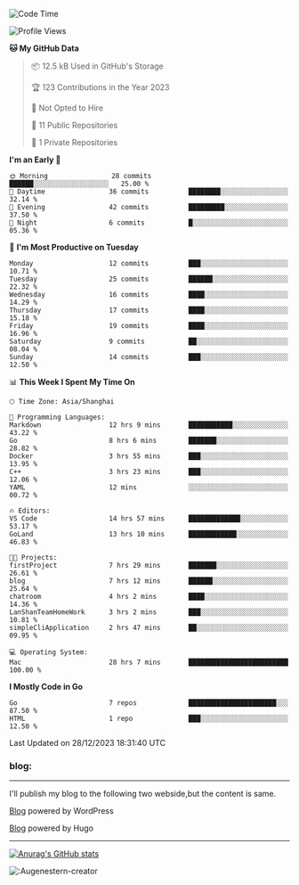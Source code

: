<!--START_SECTION:waka-->
![Code Time](http://img.shields.io/badge/Code%20Time-83%20hrs%2021%20mins-blue)

![Profile Views](http://img.shields.io/badge/Profile%20Views-11-blue)

**🐱 My GitHub Data** 

> 📦 12.5 kB Used in GitHub's Storage 
 > 
> 🏆 123 Contributions in the Year 2023
 > 
> 🚫 Not Opted to Hire
 > 
> 📜 11 Public Repositories 
 > 
> 🔑 1 Private Repositories 
 > 
**I'm an Early 🐤** 

```text
🌞 Morning                28 commits          ██████░░░░░░░░░░░░░░░░░░░   25.00 % 
🌆 Daytime                36 commits          ████████░░░░░░░░░░░░░░░░░   32.14 % 
🌃 Evening                42 commits          █████████░░░░░░░░░░░░░░░░   37.50 % 
🌙 Night                  6 commits           █░░░░░░░░░░░░░░░░░░░░░░░░   05.36 % 
```
📅 **I'm Most Productive on Tuesday** 

```text
Monday                   12 commits          ███░░░░░░░░░░░░░░░░░░░░░░   10.71 % 
Tuesday                  25 commits          ██████░░░░░░░░░░░░░░░░░░░   22.32 % 
Wednesday                16 commits          ████░░░░░░░░░░░░░░░░░░░░░   14.29 % 
Thursday                 17 commits          ████░░░░░░░░░░░░░░░░░░░░░   15.18 % 
Friday                   19 commits          ████░░░░░░░░░░░░░░░░░░░░░   16.96 % 
Saturday                 9 commits           ██░░░░░░░░░░░░░░░░░░░░░░░   08.04 % 
Sunday                   14 commits          ███░░░░░░░░░░░░░░░░░░░░░░   12.50 % 
```


📊 **This Week I Spent My Time On** 

```text
🕑︎ Time Zone: Asia/Shanghai

💬 Programming Languages: 
Markdown                 12 hrs 9 mins       ███████████░░░░░░░░░░░░░░   43.22 % 
Go                       8 hrs 6 mins        ███████░░░░░░░░░░░░░░░░░░   28.82 % 
Docker                   3 hrs 55 mins       ███░░░░░░░░░░░░░░░░░░░░░░   13.95 % 
C++                      3 hrs 23 mins       ███░░░░░░░░░░░░░░░░░░░░░░   12.06 % 
YAML                     12 mins             ░░░░░░░░░░░░░░░░░░░░░░░░░   00.72 % 

🔥 Editors: 
VS Code                  14 hrs 57 mins      █████████████░░░░░░░░░░░░   53.17 % 
GoLand                   13 hrs 10 mins      ████████████░░░░░░░░░░░░░   46.83 % 

🐱‍💻 Projects: 
firstProject             7 hrs 29 mins       ███████░░░░░░░░░░░░░░░░░░   26.61 % 
blog                     7 hrs 12 mins       ██████░░░░░░░░░░░░░░░░░░░   25.64 % 
chatroom                 4 hrs 2 mins        ████░░░░░░░░░░░░░░░░░░░░░   14.36 % 
LanShanTeamHomeWork      3 hrs 2 mins        ███░░░░░░░░░░░░░░░░░░░░░░   10.81 % 
simpleCliApplication     2 hrs 47 mins       ██░░░░░░░░░░░░░░░░░░░░░░░   09.95 % 

💻 Operating System: 
Mac                      28 hrs 7 mins       █████████████████████████   100.00 % 
```

**I Mostly Code in Go** 

```text
Go                       7 repos             ██████████████████████░░░   87.50 % 
HTML                     1 repo              ███░░░░░░░░░░░░░░░░░░░░░░   12.50 % 
```




 Last Updated on 28/12/2023 18:31:40 UTC
<!--END_SECTION:waka-->

### blog:
---
I'll publish my blog to the following two webside,but the content is same.


[Blog](http://lance47.com/) powered by WordPress

[Blog](http://lance547.github.io) powered by Hugo
___
[![Anurag's GitHub stats](https://github-readme-stats.vercel.app/api?username=lance547)](https://github.com/anuraghazra/github-readme-stats)
<!---
lance547/lance547 is a ✨ special ✨ repository because its `README.md` (this file) appears on your GitHub profile.
You can click the Preview link to take a look at your changes.
--->

![:Augenestern-creator](https://count.getloli.com/get/@lance547?theme=moebooru)

